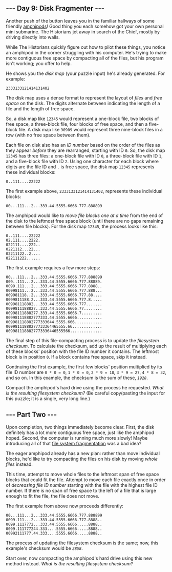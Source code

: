 ## --- Day 9: Disk Fragmenter --- ##

Another push of the button leaves you in the familiar hallways of some
friendly [amphipods](/2021/day/23)! Good thing you each somehow got
your own personal mini submarine. The Historians jet away in search of
the Chief, mostly by driving directly into walls.

While The Historians quickly figure out how to pilot these things, you
notice an amphipod in the corner struggling with his computer. He's
trying to make more contiguous free space by compacting all of the
files, but his program isn't working; you offer to help.

He shows you the *disk map* (your puzzle input) he's already generated.
For example:

    2333133121414131402

The disk map uses a dense format to represent the layout of *files* and
*free space* on the disk. The digits alternate between indicating the
length of a file and the length of free space.

So, a disk map like `12345` would represent a one-block file, two
blocks of free space, a three-block file, four blocks of free space,
and then a five-block file. A disk map like `90909` would represent
three nine-block files in a row (with no free space between them).

Each file on disk also has an *ID number* based on the order of the
files as they appear *before* they are rearranged, starting with ID `0`.
So, the disk map `12345` has three files: a one-block file with ID `0`,
a three-block file with ID `1`, and a five-block file with ID `2`.
Using one character for each block where digits are the file ID and `.`
is free space, the disk map `12345` represents these individual blocks:

    0..111....22222

The first example above, `2333133121414131402`, represents these
individual blocks:

    00...111...2...333.44.5555.6666.777.888899

The amphipod would like to *move file blocks one at a time* from the
end of the disk to the leftmost free space block (until there are no
gaps remaining between file blocks). For the disk map `12345`, the
process looks like this:

    0..111....22222
    02.111....2222.
    022111....222..
    0221112...22...
    02211122..2....
    022111222......

The first example requires a few more steps:

    00...111...2...333.44.5555.6666.777.888899
    009..111...2...333.44.5555.6666.777.88889.
    0099.111...2...333.44.5555.6666.777.8888..
    00998111...2...333.44.5555.6666.777.888...
    009981118..2...333.44.5555.6666.777.88....
    0099811188.2...333.44.5555.6666.777.8.....
    009981118882...333.44.5555.6666.777.......
    0099811188827..333.44.5555.6666.77........
    00998111888277.333.44.5555.6666.7.........
    009981118882777333.44.5555.6666...........
    009981118882777333644.5555.666............
    00998111888277733364465555.66.............
    0099811188827773336446555566..............

The final step of this file-compacting process is to update the *filesystem
checksum*. To calculate the checksum, add up the result of multiplying
each of these blocks' position with the file ID number it contains. The
leftmost block is in position `0`. If a block contains free space, skip
it instead.

Continuing the first example, the first few blocks' position multiplied
by its file ID number are `0 * 0 = 0`, `1 * 0 = 0`, `2 * 9 = 18`, `3 *
9 = 27`, `4 * 8 = 32`, and so on. In this example, the checksum is the
sum of these, *`1928`*.

Compact the amphipod's hard drive using the process he requested. *What
is the resulting filesystem checksum?* (Be careful copy/pasting the
input for this puzzle; it is a single, very long line.)

## --- Part Two --- ##

Upon completion, two things immediately become clear. First, the disk
definitely has a lot more contiguous free space, just like the amphipod
hoped. Second, the computer is running much more slowly! Maybe
introducing all of that [file system fragmentation](https://en.wikipedia.org/wiki/File_system_fragmentation)
was a bad idea?

The eager amphipod already has a new plan: rather than move individual
blocks, he'd like to try compacting the files on his disk by moving *whole
files* instead.

This time, attempt to move whole files to the leftmost span of free
space blocks that could fit the file. Attempt to move each file exactly
once in order of *decreasing file ID number* starting with the file
with the highest file ID number. If there is no span of free space to
the left of a file that is large enough to fit the file, the file does
not move.

The first example from above now proceeds differently:

    00...111...2...333.44.5555.6666.777.888899
    0099.111...2...333.44.5555.6666.777.8888..
    0099.1117772...333.44.5555.6666.....8888..
    0099.111777244.333....5555.6666.....8888..
    00992111777.44.333....5555.6666.....8888..

The process of updating the filesystem checksum is the same; now, this
example's checksum would be *`2858`*.

Start over, now compacting the amphipod's hard drive using this new
method instead. *What is the resulting filesystem checksum?*
